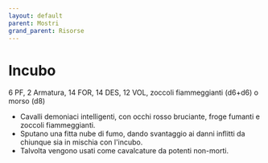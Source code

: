 ```yaml
---
layout: default
parent: Mostri
grand_parent: Risorse
---
```


# Incubo

6 PF, 2 Armatura, 14 FOR, 14 DES, 12 VOL, zoccoli fiammeggianti (d6+d6) o morso (d8)

- Cavalli demoniaci intelligenti, con occhi rosso bruciante, froge fumanti e zoccoli fiammeggianti.
- Sputano una fitta nube di fumo, dando svantaggio ai danni inflitti da chiunque sia in mischia con l'incubo.
- Talvolta vengono usati come cavalcature da potenti non-morti.
